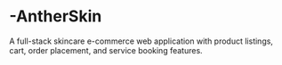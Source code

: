 # -AntherSkin
A full-stack skincare e-commerce web application with product listings, cart, order placement, and service booking features.
